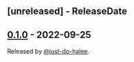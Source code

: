 <!-- next-header -->

## [unreleased] - ReleaseDate

## [0.1.0] - 2022-09-25

Released by [@just-do-halee](https://github.com/just-do-halee).

<!-- next-url -->

[0.1.0]: https://github.com/just-do-halee/fn_once/compare/v0.1.0...v0.1.0
